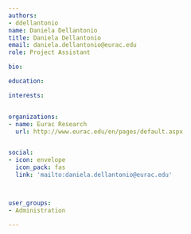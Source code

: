 ```yaml
---
authors:
- ddellantonio
name: Daniela Dellantonio
title: Daniela Dellantonio
email: daniela.dellantonio@eurac.edu
role: Project Assistant

bio: 

education:

interests:


organizations:
- name: Eurac Research
  url: http://www.eurac.edu/en/pages/default.aspx


social:
- icon: envelope
  icon_pack: fas
  link: 'mailto:daniela.dellantonio@eurac.edu'



user_groups:
- Administration

---
```





